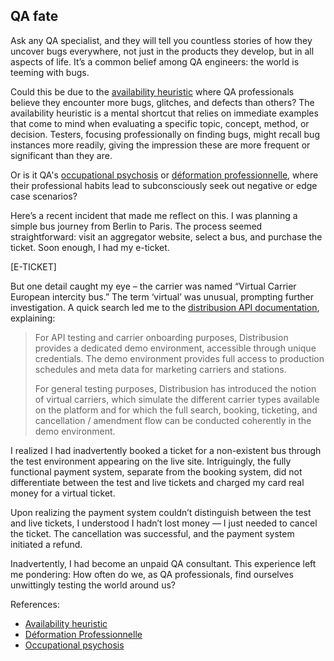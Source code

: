 ## QA fate

Ask any QA specialist, and they will tell you countless stories of how they uncover bugs everywhere, not just in the products they develop, but in all aspects of life. It’s a common belief among QA engineers: the world is teeming with bugs.

Could this be due to the [availability heuristic](https://thedecisionlab.com/biases/availability-heuristic) where QA professionals believe they encounter more bugs, glitches, and defects than others? The availability heuristic is a mental shortcut that relies on immediate examples that come to mind when evaluating a specific topic, concept, method, or decision. Testers, focusing professionally on finding bugs, might recall bug instances more readily, giving the impression these are more frequent or significant than they are.

Or is it QA's [occupational psychosis](https://en.wikipedia.org/wiki/Occupational_psychosis) or [déformation professionnelle](https://www.researchgate.net/publication/275544234_The_Structure_of_Professional_Deformation), where their professional habits lead to subconsciously seek out negative or edge case scenarios?

Here’s a recent incident that made me reflect on this. I was planning a simple bus journey from Berlin to Paris. The process seemed straightforward: visit an aggregator website, select a bus, and purchase the ticket. Soon enough, I had my e-ticket.

[E-TICKET]

But one detail caught my eye – the carrier was named “Virtual Carrier European intercity bus.” The term ‘virtual’ was unusual, prompting further investigation. A quick search led me to the [distribusion API documentation](https://api.distribusion.com/doc/demo_environment), explaining:

> For API testing and carrier onboarding purposes, Distribusion provides a dedicated demo environment, accessible through unique credentials. The demo environment provides full access to production schedules and meta data for marketing carriers and stations.
>
> For general testing purposes, Distribusion has introduced the notion of virtual carriers, which simulate the different carrier types available on the platform and for which the full search, booking, ticketing, and cancellation / amendment flow can be conducted coherently in the demo environment.

I realized I had inadvertently booked a ticket for a non-existent bus through the test environment appearing on the live site. Intriguingly, the fully functional payment system, separate from the booking system, did not differentiate between the test and live tickets and charged my card real money for a virtual ticket.

Upon realizing the payment system couldn’t distinguish between the test and live tickets, I understood I hadn’t lost money — I just needed to cancel the ticket. The cancellation was successful, and the payment system initiated a refund.

Inadvertently, I had become an unpaid QA consultant. This experience left me pondering: How often do we, as QA professionals, find ourselves unwittingly testing the world around us?


References: 
- [Availability heuristic](https://thedecisionlab.com/biases/availability-heuristic)
- [Déformation Professionnelle](https://www.researchgate.net/publication/275544234_The_Structure_of_Professional_Deformation)
- [Occupational psychosis](https://en.wikipedia.org/wiki/Occupational_psychosis)
